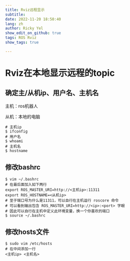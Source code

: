 ```yaml
---
title: Rviz远程显示
subtitle: 
date: 2022-11-20 18:50:40
lang: zh
author: Ricky Yel
show_edit_on_github: true
tags: ROS Rviz
show_tags: true

---
```


# Rviz在本地显示远程的topic

## 确定主/从机ip、用户名、主机名

主机：ros机器人

从机：本地的电脑

```shell
# 主机ip
$ ifconfig
# 用户名
$ whoami
# 主机名
$ hostname
```

## 修改bashrc

```shell
$ vim ~/.bashrc
# 在最后面加入如下两行
export ROS_MASTER_URI=http://<主机ip>:11311
export ROS_HOSTNAME=<从机ip>
# 至于端口号为什么是11311，可以自行在主机运行 roscore 命令
# 可以看到输出包含 ROS_MASTER_URI=http://<ip>:<port> 字眼
# 因此可以自行在主机中定义此环境变量，换一个你喜欢的端口
$ source ~/.bashrc
```

##  修改hosts文件

```shell
$ sudo vim /etc/hosts
# 在中间添加一行
<主机ip> <主机名>
```

